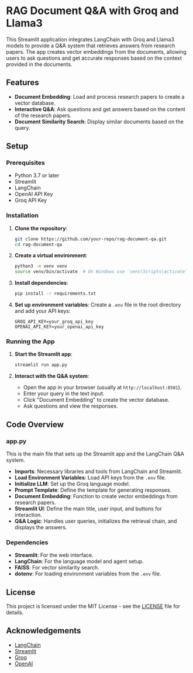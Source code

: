 # RAG Document Q&A with Groq and Llama3

This Streamlit application integrates LangChain with Groq and Llama3 models to provide a Q&A system that retrieves answers from research papers. The app creates vector embeddings from the documents, allowing users to ask questions and get accurate responses based on the context provided in the documents.

## Features

- **Document Embedding**: Load and process research papers to create a vector database.
- **Interactive Q&A**: Ask questions and get answers based on the content of the research papers.
- **Document Similarity Search**: Display similar documents based on the query.

## Setup

### Prerequisites

- Python 3.7 or later
- Streamlit
- LangChain
- OpenAI API Key
- Groq API Key

### Installation

1. **Clone the repository**:
    ```bash
    git clone https://github.com/your-repo/rag-document-qa.git
    cd rag-document-qa
    ```

2. **Create a virtual environment**:
    ```bash
    python3 -m venv venv
    source venv/bin/activate  # On Windows use `venv\Scripts\activate`
    ```

3. **Install dependencies**:
    ```bash
    pip install -r requirements.txt
    ```

4. **Set up environment variables**:
    Create a `.env` file in the root directory and add your API keys:
    ```env
    GROQ_API_KEY=your_groq_api_key
    OPENAI_API_KEY=your_openai_api_key
    ```

### Running the App

1. **Start the Streamlit app**:
    ```bash
    streamlit run app.py
    ```

2. **Interact with the Q&A system**:
    - Open the app in your browser (usually at `http://localhost:8501`).
    - Enter your query in the text input.
    - Click "Document Embedding" to create the vector database.
    - Ask questions and view the responses.

## Code Overview

### app.py

This is the main file that sets up the Streamlit app and the LangChain Q&A system.

- **Imports**: Necessary libraries and tools from LangChain and Streamlit.
- **Load Environment Variables**: Load API keys from the `.env` file.
- **Initialize LLM**: Set up the Groq language model.
- **Prompt Template**: Define the template for generating responses.
- **Document Embedding**: Function to create vector embeddings from research papers.
- **Streamlit UI**: Define the main title, user input, and buttons for interaction.
- **Q&A Logic**: Handles user queries, initializes the retrieval chain, and displays the answers.

### Dependencies

- **Streamlit**: For the web interface.
- **LangChain**: For the language model and agent setup.
- **FAISS**: For vector similarity search.
- **dotenv**: For loading environment variables from the `.env` file.

## License

This project is licensed under the MIT License - see the [LICENSE](LICENSE) file for details.

## Acknowledgements

- [LangChain](https://github.com/langchain-ai/langchain)
- [Streamlit](https://streamlit.io/)
- [Groq](https://groq.com/)
- [OpenAI](https://openai.com/)
